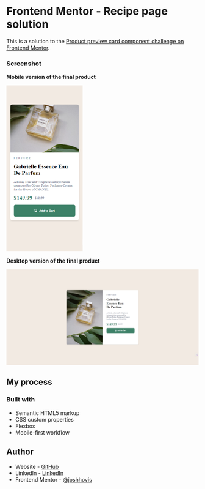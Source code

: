 # Frontend Mentor - Recipe page solution

This is a solution to the [Product preview card component challenge on Frontend Mentor](https://www.frontendmentor.io/challenges/product-preview-card-component-GO7UmttRfa).

### Screenshot

**Mobile version of the final product**

<img src="./images/screenshot-mobile.png" alt="Image of a product preview card on a mobile device viewport" width="200"/>

**Desktop version of the final product**

<img src="./images/screenshot-desktop.png" alt="Image of a product preview card on a desktop device viewport" width="550"/>

## My process

### Built with

-   Semantic HTML5 markup
-   CSS custom properties
-   Flexbox
-   Mobile-first workflow

## Author

-   Website - [GitHub](https://github.com/joshhovis)
-   LinkedIn - [LinkedIn](https://www.linkedin.com/in/joshua-hovis/)
-   Frontend Mentor - [@joshhovis](https://www.frontendmentor.io/profile/joshhovis)
